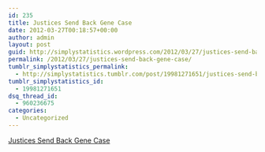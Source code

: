 ```yaml
---
id: 235
title: Justices Send Back Gene Case
date: 2012-03-27T00:18:57+00:00
author: admin
layout: post
guid: http://simplystatistics.wordpress.com/2012/03/27/justices-send-back-gene-case
permalink: /2012/03/27/justices-send-back-gene-case/
tumblr_simplystatistics_permalink:
  - http://simplystatistics.tumblr.com/post/19981271651/justices-send-back-gene-case
tumblr_simplystatistics_id:
  - 19981271651
dsq_thread_id:
  - 960236675
categories:
  - Uncategorized
---
```

[Justices Send Back Gene Case](http://www.nytimes.com/2012/03/27/business/high-court-orders-new-look-at-gene-patents.html)